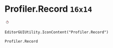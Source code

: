 # Profiler.Record `16x14`
<img src="/img/Profiler.Record.png" width=16 height=14>

``` CSharp
EditorGUIUtility.IconContent("Profiler.Record")
```
```
Profiler.Record
```
